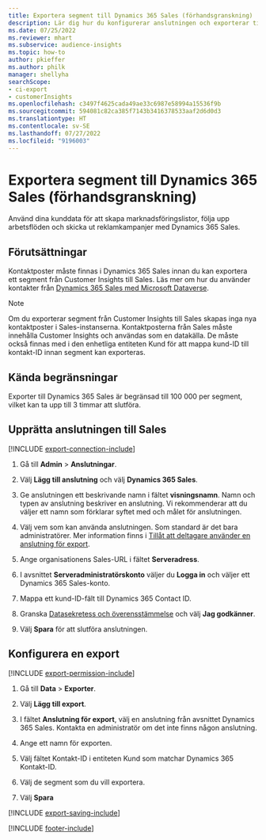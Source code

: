 ```yaml
---
title: Exportera segment till Dynamics 365 Sales (förhandsgranskning)
description: Lär dig hur du konfigurerar anslutningen och exporterar till Dynamics 365 Sales.
ms.date: 07/25/2022
ms.reviewer: mhart
ms.subservice: audience-insights
ms.topic: how-to
author: pkieffer
ms.author: philk
manager: shellyha
searchScope:
- ci-export
- customerInsights
ms.openlocfilehash: c3497f4625cada49ae33c6987e58994a15536f9b
ms.sourcegitcommit: 594081c82ca385f7143b3416378533aaf2d6d0d3
ms.translationtype: HT
ms.contentlocale: sv-SE
ms.lasthandoff: 07/27/2022
ms.locfileid: "9196003"
---
```

# <a name="export-segments-to-dynamics-365-sales-preview"></a>Exportera segment till Dynamics 365 Sales (förhandsgranskning)

Använd dina kunddata för att skapa marknadsföringslistor, följa upp arbetsflöden och skicka ut reklamkampanjer med Dynamics 365 Sales.

## <a name="prerequisites"></a>Förutsättningar

Kontaktposter måste finnas i Dynamics 365 Sales innan du kan exportera ett segment från Customer Insights till Sales. Läs mer om hur du använder kontakter från [Dynamics 365 Sales med Microsoft Dataverse](connect-dataverse-managed-lake.md).

   > [!NOTE]
   > Om du exporterar segment från Customer Insights till Sales skapas inga nya kontaktposter i Sales-instanserna. Kontaktposterna från Sales måste innehålla Customer Insights och användas som en datakälla. De måste också finnas med i den enhetliga entiteten Kund för att mappa kund-ID till kontakt-ID innan segment kan exporteras.

## <a name="known-limitations"></a>Kända begränsningar

Exporter till Dynamics 365 Sales är begränsad till 100 000 per segment, vilket kan ta upp till 3 timmar att slutföra.

## <a name="set-up-connection-to-sales"></a>Upprätta anslutningen till Sales

[!INCLUDE [export-connection-include](includes/export-connection-admn.md)]

1. Gå till **Admin** > **Anslutningar**.

1. Välj **Lägg till anslutning** och välj **Dynamics 365 Sales**.

1. Ge anslutningen ett beskrivande namn i fältet **visningsnamn**. Namn och typen av anslutning beskriver en anslutning. Vi rekommenderar att du väljer ett namn som förklarar syftet med och målet för anslutningen.

1. Välj vem som kan använda anslutningen. Som standard är det bara administratörer. Mer information finns i [Tillåt att deltagare använder en anslutning för export](connections.md#allow-contributors-to-use-a-connection-for-exports).

1. Ange organisationens Sales-URL i fältet **Serveradress**.

1. I avsnittet **Serveradministratörskonto** väljer du **Logga in** och väljer ett Dynamics 365 Sales-konto.

1. Mappa ett kund-ID-fält till Dynamics 365 Contact ID.

1. Granska [Datasekretess och överensstämmelse](connections.md#data-privacy-and-compliance) och välj **Jag godkänner**.

1. Välj **Spara** för att slutföra anslutningen.

## <a name="configure-an-export"></a>Konfigurera en export

[!INCLUDE [export-permission-include](includes/export-permission.md)]

1. Gå till **Data** > **Exporter**.

1. Välj **Lägg till export**.

1. I fältet **Anslutning för export**, välj en anslutning från avsnittet Dynamics 365 Sales. Kontakta en administratör om det inte finns någon anslutning.

1. Ange ett namn för exporten.

1. Välj fältet Kontakt-ID i entiteten Kund som matchar Dynamics 365 Kontakt-ID.

1. Välj de segment som du vill exportera.

1. Välj **Spara**

[!INCLUDE [export-saving-include](includes/export-saving.md)]

[!INCLUDE [footer-include](includes/footer-banner.md)]

